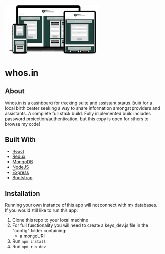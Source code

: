<img src="whosin_mockup.png" width="60%">

# whos.in

## About
Whos.in is a dashboard for tracking suite and assistant status.  Built for a local birth center seeking a way to share information amongst providers and assistants.  A complete full stack build.  Fully implemented build includes password protection/authentication, but this copy is open for others to browse my code!

## Built With
- [React](http://www.reactjs.org)
- [Redux](https://react-redux.js.org/)
- [MongoDB](https://www.mongodb.com/)
- [NodeJS](http://nodejs.org)
- [Express](http://www.expressjs.com/)
- [Bootstrap](http://www.getbootstrap.com)


## Installation

Running your own instance of this app will not connect with my databases.  If you would still like to run this app:

1. Clone this repo to your local machine
2. For full functionality you will need to create a keys_dev.js file in the "config" folder containing: 
    - a mongoURI
3. Run <code>npm install</code>
4. Run <code>npm run dev</code>

